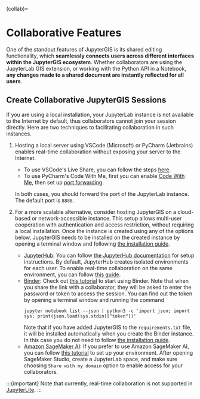 (collab)=

# Collaborative Features

One of the standout features of JupyterGIS is its shared editing functionality, which **seamlessly connects users across different interfaces within the JupyterGIS ecosystem**. Whether collaborators are using the JupyterLab GIS extension, or working with the Python API in a Notebook, **any changes made to a shared document are instantly reflected for all users**.

## Create Collaborative JupyterGIS Sessions

If you are using a local installation, your JupyterLab instance is not available to the Internet by default, thus collaborators cannot join your session directly. Here are two techniques to facilitating collaboration in such instances.

1. Hosting a local server using VSCode (Microsoft) or PyCharm (Jetbrains) enables real-time collaboration without exposing your server to the Internet.

   - To use VSCode's Live Share, you can follow the steps [here](https://learn.microsoft.com/en-us/visualstudio/liveshare/use/share-server-visual-studio-code#share-a-server).
   - To use PyCharm's Code With Me, first you can enable [Code With Me](https://www.jetbrains.com/help/pycharm/code-with-me.html), then set up [port forwarding](https://www.jetbrains.com/help/pycharm/code-with-me.html#port_forwarding).

   In both cases, you should forward the port of the JupyterLab instance. The default port is `8888`.

2. For a more scalable alternative, consider hosting JupyterGIS on a cloud-based or network-accessible instance. This setup allows multi-user cooperation with authentication and access restriction, without requiring a local installation. Once the instance is created using any of the options below, JupyterGIS needs to be installed on the created instance by opening a terminal window and following [the installation guide](../install.md).
   - [JupyterHub](https://jupyter.org/hub): You can follow [the JupyterHub documentation](https://jupyter.org/hub#deploy-a-jupyterhub) for setup instructions. By default, JupyterHub creates isolated environments for each user. To enable real-time collaboration on the same environment, you can follow [this guide](https://jupyterhub.readthedocs.io/en/5.2.1/reference/sharing.html#sharing-reference).
   - [Binder](https://mybinder.readthedocs.io/en/latest/index.html): Check out [this tutorial](https://book.the-turing-way.org/communication/binder/zero-to-binder) to start using Binder. Note that when you share the link with a collaborator, they will be asked to enter the password or token to access the session. You can find out the token by opening a terminal window and running the command
     ```
     jupyter notebook list --json | python3 -c 'import json; import sys; print(json.load(sys.stdin)["token"])'
     ```
     Note that if you have added JupyterGIS to the `requirements.txt` file, it will be installed automatically when you create the Binder instance. In this case you do not need to follow [the installation guide](../install.md).
   - [Amazon SageMaker AI](https://aws.amazon.com/sagemaker-ai): If you prefer to use Amazon SageMaker AI, you can follow [this tutorial](https://docs.aws.amazon.com/sagemaker/latest/dg/onboard-quick-start.html) to set up your environment. After opening SageMaker Studio, create a JupyterLab space, and make sure choosing `Share with my domain` option to enable access for your collaborators.

:::{important}
Note that currently, real-time collaboration is not supported in [JupyterLite](https://jupytergis.readthedocs.io/en/latest/lite/lab/index.html).
:::
